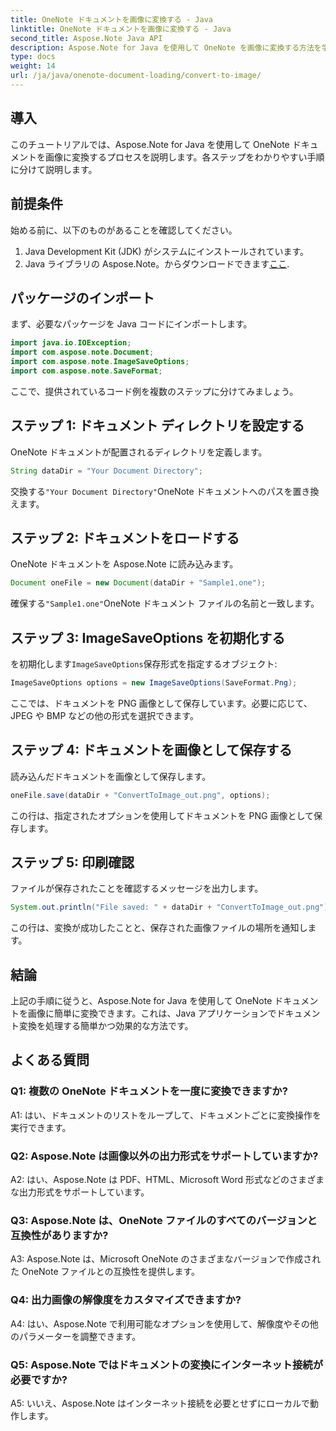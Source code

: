 ```yaml
---
title: OneNote ドキュメントを画像に変換する - Java
linktitle: OneNote ドキュメントを画像に変換する - Java
second_title: Aspose.Note Java API
description: Aspose.Note for Java を使用して OneNote を画像に変換する方法を学びます。簡単な手順に従い、ドキュメントをロードし、オプションを初期化し、PNG として保存します。
type: docs
weight: 14
url: /ja/java/onenote-document-loading/convert-to-image/
---
```

## 導入

このチュートリアルでは、Aspose.Note for Java を使用して OneNote ドキュメントを画像に変換するプロセスを説明します。各ステップをわかりやすい手順に分けて説明します。

## 前提条件

始める前に、以下のものがあることを確認してください。

1. Java Development Kit (JDK) がシステムにインストールされています。
2.  Java ライブラリの Aspose.Note。からダウンロードできます[ここ](https://releases.aspose.com/note/java/).

## パッケージのインポート

まず、必要なパッケージを Java コードにインポートします。

```java
import java.io.IOException;
import com.aspose.note.Document;
import com.aspose.note.ImageSaveOptions;
import com.aspose.note.SaveFormat;
```

ここで、提供されているコード例を複数のステップに分けてみましょう。

## ステップ 1: ドキュメント ディレクトリを設定する

OneNote ドキュメントが配置されるディレクトリを定義します。

```java
String dataDir = "Your Document Directory";
```

交換する`"Your Document Directory"`OneNote ドキュメントへのパスを置き換えます。

## ステップ 2: ドキュメントをロードする

OneNote ドキュメントを Aspose.Note に読み込みます。

```java
Document oneFile = new Document(dataDir + "Sample1.one");
```

確保する`"Sample1.one"`OneNote ドキュメント ファイルの名前と一致します。

## ステップ 3: ImageSaveOptions を初期化する

を初期化します`ImageSaveOptions`保存形式を指定するオブジェクト:

```java
ImageSaveOptions options = new ImageSaveOptions(SaveFormat.Png);
```

ここでは、ドキュメントを PNG 画像として保存しています。必要に応じて、JPEG や BMP などの他の形式を選択できます。

## ステップ 4: ドキュメントを画像として保存する

読み込んだドキュメントを画像として保存します。

```java
oneFile.save(dataDir + "ConvertToImage_out.png", options);
```

この行は、指定されたオプションを使用してドキュメントを PNG 画像として保存します。

## ステップ 5: 印刷確認

ファイルが保存されたことを確認するメッセージを出力します。

```java
System.out.println("File saved: " + dataDir + "ConvertToImage_out.png");
```

この行は、変換が成功したことと、保存された画像ファイルの場所を通知します。

## 結論

上記の手順に従うと、Aspose.Note for Java を使用して OneNote ドキュメントを画像に簡単に変換できます。これは、Java アプリケーションでドキュメント変換を処理する簡単かつ効果的な方法です。

## よくある質問

### Q1: 複数の OneNote ドキュメントを一度に変換できますか?

A1: はい、ドキュメントのリストをループして、ドキュメントごとに変換操作を実行できます。

### Q2: Aspose.Note は画像以外の出力形式をサポートしていますか?

A2: はい、Aspose.Note は PDF、HTML、Microsoft Word 形式などのさまざまな出力形式をサポートしています。

### Q3: Aspose.Note は、OneNote ファイルのすべてのバージョンと互換性がありますか?

A3: Aspose.Note は、Microsoft OneNote のさまざまなバージョンで作成された OneNote ファイルとの互換性を提供します。

### Q4: 出力画像の解像度をカスタマイズできますか?

A4: はい、Aspose.Note で利用可能なオプションを使用して、解像度やその他のパラメーターを調整できます。

### Q5: Aspose.Note ではドキュメントの変換にインターネット接続が必要ですか?

A5: いいえ、Aspose.Note はインターネット接続を必要とせずにローカルで動作します。